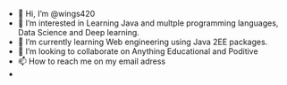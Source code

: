 - 👋 Hi, I’m @wings420
- 👀 I’m interested in Learning Java and multple programming languages, Data Science and Deep learning.
- 🌱 I’m currently learning Web engineering using Java 2EE packages.
- 💞️ I’m looking to collaborate on Anything Educational and Poditive
- 📫 How to reach me on my email adress
- 

<!---
wings420/wings420 is a ✨ special ✨ repository because its `README.md` (this file) appears on your GitHub profile.
You can click the Preview link to take a look at your changes.
--->
